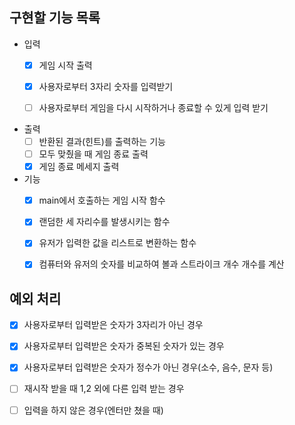 ## 구현할 기능 목록
- 입력
  - [x] 게임 시작 출력
  - [x] 사용자로부터 3자리 숫자를 입력받기
  - [ ] 사용자로부터 게임을 다시 시작하거나 종료할 수 있게 입력 받기


- 출력
  - [ ] 반환된 결과(힌트)를 출력하는 기능
  - [ ] 모두 맞췄을 때 게임 종료 출력
  - [x] 게임 종료 메세지 출력

- 기능
  - [x] main에서 호출하는 게임 시작 함수
  - [x] 랜덤한 세 자리수를 발생시키는 함수
  - [x] 유저가 입력한 값을 리스트로 변환하는 함수
  - [x] 컴퓨터와 유저의 숫자를 비교하여 볼과 스트라이크 개수 개수를 계산


## 예외 처리    
  - [x] 사용자로부터 입력받은 숫자가 3자리가 아닌 경우
  - [x] 사용자로부터 입력받은 숫자가 중복된 숫자가 있는 경우
  - [x] 사용자로부터 입력받은 숫자가 정수가 아닌 경우(소수, 음수, 문자 등)

  - [ ] 재시작 받을 때 1,2 외에 다른 입력 받는 경우
  - [ ] 입력을 하지 않은 경우(엔터만 쳤을 때)